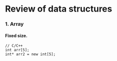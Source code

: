 # Review of data structures

### 1. Array

#### Fixed size.

```
// C/C++
int arr[5];
int* arr2 = new int[5];
```
